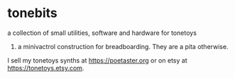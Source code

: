 # tonebits
a collection of small utilities, software and hardware for tonetoys

1. a minivactrol construction for breadboarding. They are a pita otherwise.

I sell my tonetoys synths at https://poetaster.org or on etsy at https://tonetoys.etsy.com.
